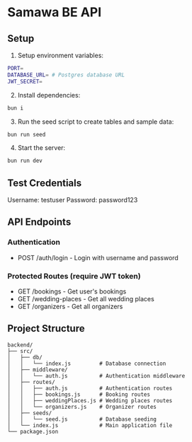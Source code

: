 # Samawa BE API

## Setup

1. Setup environment variables:

```bash
PORT=
DATABASE_URL= # Postgres database URL
JWT_SECRET=
```

2. Install dependencies:
```bash
bun i
```

3. Run the seed script to create tables and sample data:
```bash
bun run seed
```

4. Start the server:
```bash
bun run dev
```

## Test Credentials

Username: testuser
Password: password123

## API Endpoints

### Authentication
- POST /auth/login - Login with username and password

### Protected Routes (require JWT token)
- GET /bookings - Get user's bookings
- GET /wedding-places - Get all wedding places
- GET /organizers - Get all organizers

## Project Structure

```
backend/
├── src/
│   ├── db/
│   │   └── index.js         # Database connection
│   ├── middleware/
│   │   └── auth.js          # Authentication middleware
│   ├── routes/
│   │   ├── auth.js          # Authentication routes
│   │   ├── bookings.js      # Booking routes
│   │   ├── weddingPlaces.js # Wedding places routes
│   │   └── organizers.js    # Organizer routes
│   ├── seeds/
│   │   └── seed.js          # Database seeding
│   └── index.js             # Main application file
└── package.json
```